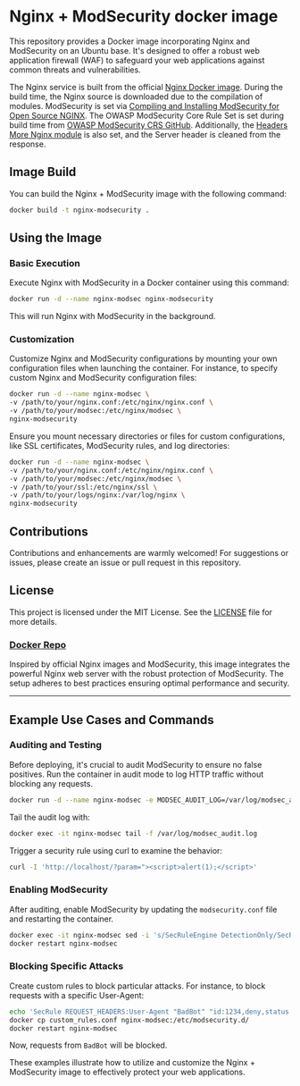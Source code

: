# Nginx + ModSecurity docker image

This repository provides a Docker image incorporating Nginx and ModSecurity on an Ubuntu base. It's designed to offer a robust web application firewall (WAF) to safeguard your web applications against common threats and vulnerabilities.

The Nginx service is built from the official [Nginx Docker image](https://hub.docker.com/_/nginx/). During the build time, the Nginx source is downloaded due to the compilation of modules. ModSecurity is set via [Compiling and Installing ModSecurity for Open Source NGINX](https://www.nginx.com/blog/compiling-and-installing-modsecurity-for-open-source-nginx/). The OWASP ModSecurity Core Rule Set is set during build time from [OWASP ModSecurity CRS GitHub](https://github.com/SpiderLabs/owasp-modsecurity-crs/). Additionally, the [Headers More Nginx module](https://github.com/openresty/headers-more-nginx-module) is also set, and the Server header is cleaned from the response.

## Image Build

You can build the Nginx + ModSecurity image with the following command:

```bash
docker build -t nginx-modsecurity .
```

## Using the Image

### Basic Execution

Execute Nginx with ModSecurity in a Docker container using this command:

```bash
docker run -d --name nginx-modsec nginx-modsecurity
```

This will run Nginx with ModSecurity in the background.

### Customization

Customize Nginx and ModSecurity configurations by mounting your own configuration files when launching the container. For instance, to specify custom Nginx and ModSecurity configuration files:

```bash
docker run -d --name nginx-modsec \
-v /path/to/your/nginx.conf:/etc/nginx/nginx.conf \
-v /path/to/your/modsec:/etc/nginx/modsec \
nginx-modsecurity
```

Ensure you mount necessary directories or files for custom configurations, like SSL certificates, ModSecurity rules, and log directories:

```bash
docker run -d --name nginx-modsec \
-v /path/to/your/nginx.conf:/etc/nginx/nginx.conf \
-v /path/to/your/modsec:/etc/nginx/modsec \
-v /path/to/your/ssl:/etc/nginx/ssl \
-v /path/to/your/logs/nginx:/var/log/nginx \
nginx-modsecurity
```

## Contributions

Contributions and enhancements are warmly welcomed! For suggestions or issues, please create an issue or pull request in this repository.

## License

This project is licensed under the MIT License. See the [LICENSE](https://github.com/your-repo/docker_images/blob/main/LICENSE) file for more details.

### [Docker Repo](https://github.com/yonrasgg/docker_images/blob/49fdb953ec2321a81841c05cb21c96402156c617/nginx-docker/README.md)

Inspired by official Nginx images and ModSecurity, this image integrates the powerful Nginx web server with the robust protection of ModSecurity. The setup adheres to best practices ensuring optimal performance and security.

---

## Example Use Cases and Commands

### Auditing and Testing

Before deploying, it's crucial to audit ModSecurity to ensure no false positives. Run the container in audit mode to log HTTP traffic without blocking any requests.

```bash
docker run -d --name nginx-modsec -e MODSEC_AUDIT_LOG=/var/log/modsec_audit.log nginx-modsecurity
```

Tail the audit log with:

```bash
docker exec -it nginx-modsec tail -f /var/log/modsec_audit.log
```

Trigger a security rule using curl to examine the behavior:

```bash
curl -I 'http://localhost/?param="><script>alert(1);</script>'
```

### Enabling ModSecurity

After auditing, enable ModSecurity by updating the `modsecurity.conf` file and restarting the container.

```bash
docker exec -it nginx-modsec sed -i 's/SecRuleEngine DetectionOnly/SecRuleEngine On/' /etc/modsecurity.d/modsecurity.conf
docker restart nginx-modsec
```

### Blocking Specific Attacks

Create custom rules to block particular attacks. For instance, to block requests with a specific User-Agent:

```bash
echo 'SecRule REQUEST_HEADERS:User-Agent "BadBot" "id:1234,deny,status:403"' > custom_rules.conf
docker cp custom_rules.conf nginx-modsec:/etc/modsecurity.d/
docker restart nginx-modsec
```

Now, requests from `BadBot` will be blocked.

These examples illustrate how to utilize and customize the Nginx + ModSecurity image to effectively protect your web applications.